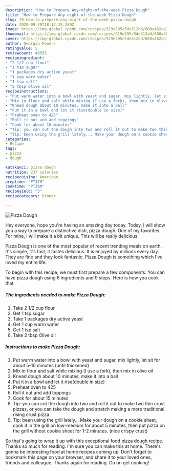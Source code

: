 ```yaml
---
description: "How to Prepare Any-night-of-the-week Pizza Dough"
title: "How to Prepare Any-night-of-the-week Pizza Dough"
slug: 70-how-to-prepare-any-night-of-the-week-pizza-dough
date: 2020-09-30T18:12:19.289Z
image: https://img-global.cpcdn.com/recipes/919e595c5de312dd/680x482cq70/pizza-dough-recipe-main-photo.jpg
thumbnail: https://img-global.cpcdn.com/recipes/919e595c5de312dd/680x482cq70/pizza-dough-recipe-main-photo.jpg
cover: https://img-global.cpcdn.com/recipes/919e595c5de312dd/680x482cq70/pizza-dough-recipe-main-photo.jpg
author: Georgia Powers
ratingvalue: 5
reviewcount: 40593
recipeingredient:
- "2 1/2 cup flour"
- "1 tsp sugar"
- "1 packages dry active yeast"
- "1 cup warm water"
- "1 tsp salt"
- "2 tbsp Olive oil"
recipeinstructions:
- "Put warm water into a bowl with yeast and sugar, mix lightly, let sit for about 5-10 minutes (until thickened)"
- "Mix in flour and salt while mixing (I use a fork), then mix in olive oil"
- "Knead dough about 10 minutes, make it into a ball"
- "Put it in a bowl and let it rise(double in size)"
- "Preheat oven to 425"
- "Roll it out and add toppings"
- "Cook for about 15 minutes"
- "Tip: you can cut the dough into two and roll it out to make two thin crust pizzas, or you can take the dough and stretch making a more traditional rising crust pizza."
- "Tip: been using the grill lately... Make your dough on a cookie sheet, cook it in the grill on low-medium for about 5 minutes, then put pizza on the grill without cookie sheet for 1-2 minutes. (nice crispy crust)"
categories:
- Recipe
tags:
- pizza
- dough

katakunci: pizza dough 
nutrition: 237 calories
recipecuisine: American
preptime: "PT37M"
cooktime: "PT36M"
recipeyield: "3"
recipecategory: Dinner

---
```



![Pizza Dough](https://img-global.cpcdn.com/recipes/919e595c5de312dd/680x482cq70/pizza-dough-recipe-main-photo.jpg)

Hey everyone, hope you're having an amazing day today. Today, I will show you a way to prepare a distinctive dish, pizza dough. One of my favorites. For mine, I will make it a bit unique. This will be really delicious.

Pizza Dough is one of the most popular of recent trending meals on earth. It's simple, it's fast, it tastes delicious. It is enjoyed by millions every day. They are fine and they look fantastic. Pizza Dough is something which I've loved my entire life.




To begin with this recipe, we must first prepare a few components. You can have pizza dough using 6 ingredients and 9 steps. Here is how you cook that.

<!--inarticleads1-->

##### The ingredients needed to make Pizza Dough:

1. Take 2 1/2 cup flour
1. Get 1 tsp sugar
1. Take 1 packages dry active yeast
1. Get 1 cup warm water
1. Get 1 tsp salt
1. Take 2 tbsp Olive oil




<!--inarticleads2-->

##### Instructions to make Pizza Dough:

1. Put warm water into a bowl with yeast and sugar, mix lightly, let sit for about 5-10 minutes (until thickened)
1. Mix in flour and salt while mixing (I use a fork), then mix in olive oil
1. Knead dough about 10 minutes, make it into a ball
1. Put it in a bowl and let it rise(double in size)
1. Preheat oven to 425
1. Roll it out and add toppings
1. Cook for about 15 minutes
1. Tip: you can cut the dough into two and roll it out to make two thin crust pizzas, or you can take the dough and stretch making a more traditional rising crust pizza.
1. Tip: been using the grill lately... Make your dough on a cookie sheet, cook it in the grill on low-medium for about 5 minutes, then put pizza on the grill without cookie sheet for 1-2 minutes. (nice crispy crust)




So that's going to wrap it up with this exceptional food pizza dough recipe. Thanks so much for reading. I'm sure you can make this at home. There's gonna be interesting food at home recipes coming up. Don't forget to bookmark this page on your browser, and share it to your loved ones, friends and colleague. Thanks again for reading. Go on get cooking!
